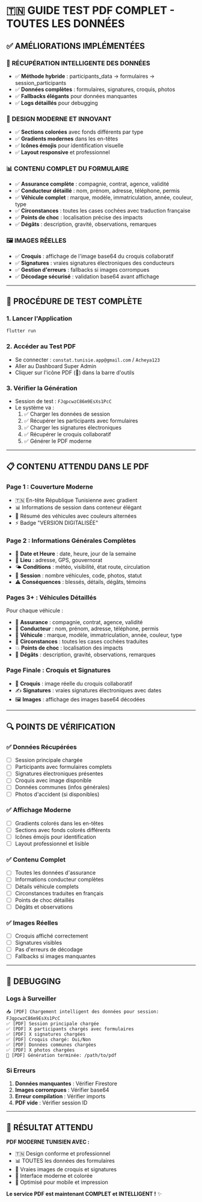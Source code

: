 # 🇹🇳 GUIDE TEST PDF COMPLET - TOUTES LES DONNÉES

## ✅ **AMÉLIORATIONS IMPLÉMENTÉES**

### 🔄 **RÉCUPÉRATION INTELLIGENTE DES DONNÉES**
- ✅ **Méthode hybride** : participants_data → formulaires → session_participants
- ✅ **Données complètes** : formulaires, signatures, croquis, photos
- ✅ **Fallbacks élégants** pour données manquantes
- ✅ **Logs détaillés** pour debugging

### 🎨 **DESIGN MODERNE ET INNOVANT**
- ✅ **Sections colorées** avec fonds différents par type
- ✅ **Gradients modernes** dans les en-têtes
- ✅ **Icônes émojis** pour identification visuelle
- ✅ **Layout responsive** et professionnel

### 📊 **CONTENU COMPLET DU FORMULAIRE**
- ✅ **Assurance complète** : compagnie, contrat, agence, validité
- ✅ **Conducteur détaillé** : nom, prénom, adresse, téléphone, permis
- ✅ **Véhicule complet** : marque, modèle, immatriculation, année, couleur, type
- ✅ **Circonstances** : toutes les cases cochées avec traduction française
- ✅ **Points de choc** : localisation précise des impacts
- ✅ **Dégâts** : description, gravité, observations, remarques

### 🖼️ **IMAGES RÉELLES**
- ✅ **Croquis** : affichage de l'image base64 du croquis collaboratif
- ✅ **Signatures** : vraies signatures électroniques des conducteurs
- ✅ **Gestion d'erreurs** : fallbacks si images corrompues
- ✅ **Décodage sécurisé** : validation base64 avant affichage

---

## 🧪 **PROCÉDURE DE TEST COMPLÈTE**

### **1. Lancer l'Application**
```bash
flutter run
```

### **2. Accéder au Test PDF**
- Se connecter : `constat.tunisie.app@gmail.com` / `Acheya123`
- Aller au Dashboard Super Admin
- Cliquer sur l'icône PDF (📄) dans la barre d'outils

### **3. Vérifier la Génération**
- Session de test : `FJqpcwzC86m9EsXs1PcC`
- Le système va :
  1. ✅ Charger les données de session
  2. ✅ Récupérer les participants avec formulaires
  3. ✅ Charger les signatures électroniques
  4. ✅ Récupérer le croquis collaboratif
  5. ✅ Générer le PDF moderne

---

## 📋 **CONTENU ATTENDU DANS LE PDF**

### **Page 1 : Couverture Moderne**
- 🇹🇳 En-tête République Tunisienne avec gradient
- 📊 Informations de session dans conteneur élégant
- 🚗 Résumé des véhicules avec couleurs alternées
- ⚡ Badge "VERSION DIGITALISÉE"

### **Page 2 : Informations Générales Complètes**
- 📅 **Date et Heure** : date, heure, jour de la semaine
- 📍 **Lieu** : adresse, GPS, gouvernorat
- 🌤️ **Conditions** : météo, visibilité, état route, circulation
- 🚗 **Session** : nombre véhicules, code, photos, statut
- ⚠️ **Conséquences** : blessés, détails, dégâts, témoins

### **Pages 3+ : Véhicules Détaillés**
Pour chaque véhicule :
- 🏢 **Assurance** : compagnie, contrat, agence, validité
- 👤 **Conducteur** : nom, prénom, adresse, téléphone, permis
- 🚙 **Véhicule** : marque, modèle, immatriculation, année, couleur, type
- 🚦 **Circonstances** : toutes les cases cochées traduites
- 💥 **Points de choc** : localisation des impacts
- 🔧 **Dégâts** : description, gravité, observations, remarques

### **Page Finale : Croquis et Signatures**
- 🎨 **Croquis** : image réelle du croquis collaboratif
- ✍️ **Signatures** : vraies signatures électroniques avec dates
- 🖼️ **Images** : affichage des images base64 décodées

---

## 🔍 **POINTS DE VÉRIFICATION**

### **✅ Données Récupérées**
- [ ] Session principale chargée
- [ ] Participants avec formulaires complets
- [ ] Signatures électroniques présentes
- [ ] Croquis avec image disponible
- [ ] Données communes (infos générales)
- [ ] Photos d'accident (si disponibles)

### **✅ Affichage Moderne**
- [ ] Gradients colorés dans les en-têtes
- [ ] Sections avec fonds colorés différents
- [ ] Icônes émojis pour identification
- [ ] Layout professionnel et lisible

### **✅ Contenu Complet**
- [ ] Toutes les données d'assurance
- [ ] Informations conducteur complètes
- [ ] Détails véhicule complets
- [ ] Circonstances traduites en français
- [ ] Points de choc détaillés
- [ ] Dégâts et observations

### **✅ Images Réelles**
- [ ] Croquis affiché correctement
- [ ] Signatures visibles
- [ ] Pas d'erreurs de décodage
- [ ] Fallbacks si images manquantes

---

## 🐛 **DEBUGGING**

### **Logs à Surveiller**
```
📥 [PDF] Chargement intelligent des données pour session: FJqpcwzC86m9EsXs1PcC
✅ [PDF] Session principale chargée
✅ [PDF] X participants chargés avec formulaires
✅ [PDF] X signatures chargées
✅ [PDF] Croquis chargé: Oui/Non
✅ [PDF] Données communes chargées
✅ [PDF] X photos chargées
🎉 [PDF] Génération terminée: /path/to/pdf
```

### **Si Erreurs**
1. **Données manquantes** : Vérifier Firestore
2. **Images corrompues** : Vérifier base64
3. **Erreur compilation** : Vérifier imports
4. **PDF vide** : Vérifier session ID

---

## 🎯 **RÉSULTAT ATTENDU**

**PDF MODERNE TUNISIEN AVEC :**
- 🇹🇳 Design conforme et professionnel
- 📊 TOUTES les données des formulaires
- 🎨 Vraies images de croquis et signatures
- 🌈 Interface moderne et colorée
- 📱 Optimisé pour mobile et impression

**Le service PDF est maintenant COMPLET et INTELLIGENT !** ✨
